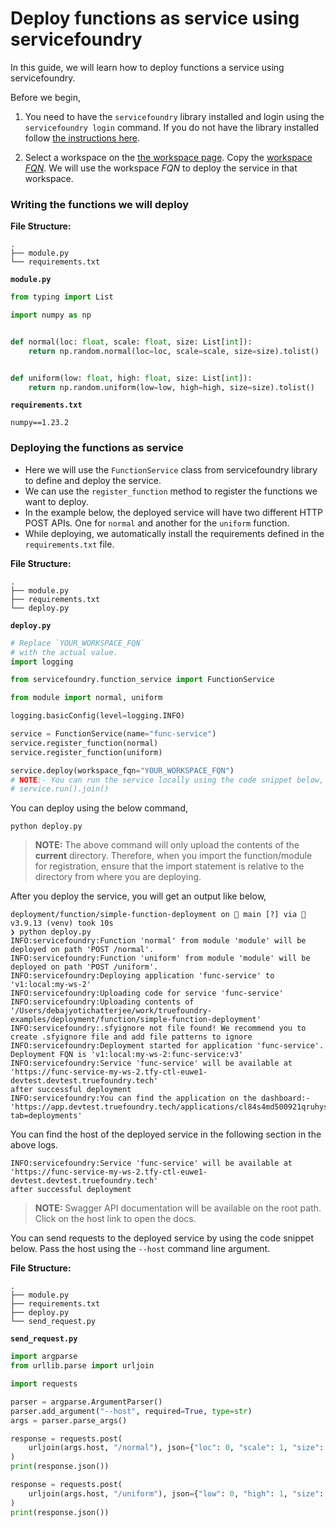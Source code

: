 # Deploy functions as service using servicefoundry

In this guide, we will learn how to deploy functions a service using servicefoundry.

Before we begin,
1. You need to have the `servicefoundry`
library installed and login using the `servicefoundry login` command. If you do not have the library installed follow [the instructions here](quickstart/install-and-workspace.md).

2. Select a workspace on the [the workspace page](https://app.truefoundry.com/workspace). Copy the [workspace _FQN_](../concepts/workspace.md). We will use the workspace _FQN_ to deploy the service in that workspace.

### Writing the functions we will deploy

**File Structure:**
```
.
├── module.py
└── requirements.txt
```

**`module.py`**
```python
from typing import List

import numpy as np


def normal(loc: float, scale: float, size: List[int]):
    return np.random.normal(loc=loc, scale=scale, size=size).tolist()


def uniform(low: float, high: float, size: List[int]):
    return np.random.uniform(low=low, high=high, size=size).tolist()
```

**`requirements.txt`**
```
numpy==1.23.2
```

### Deploying the functions as service

* Here we will use the `FunctionService` class from servicefoundry library to define and deploy the service.
* We can use the `register_function` method to register the functions we want to deploy.
* In the example below, the deployed service will have two different HTTP POST APIs. One for `normal` and another for the `uniform` function.
* While deploying, we automatically install the requirements defined in the `requirements.txt` file.

**File Structure:**

```
.
├── module.py
├── requirements.txt
└── deploy.py
```

**`deploy.py`**
```python
# Replace `YOUR_WORKSPACE_FQN`
# with the actual value.
import logging

from servicefoundry.function_service import FunctionService

from module import normal, uniform

logging.basicConfig(level=logging.INFO)

service = FunctionService(name="func-service")
service.register_function(normal)
service.register_function(uniform)

service.deploy(workspace_fqn="YOUR_WORKSPACE_FQN")
# NOTE:- You can run the service locally using the code snippet below,
# service.run().join()
```

You can deploy using the below command, 
```shell
python deploy.py
```

> **NOTE:** The above command will only upload the contents of the **current** directory. Therefore, when you import the function/module for registration, ensure that the import statement is relative to the directory from where you are deploying.

After you deploy the service, you will get an output like below,

```console
deployment/function/simple-function-deployment on  main [?] via 🐍 v3.9.13 (venv) took 10s
❯ python deploy.py
INFO:servicefoundry:Function 'normal' from module 'module' will be deployed on path 'POST /normal'.
INFO:servicefoundry:Function 'uniform' from module 'module' will be deployed on path 'POST /uniform'.
INFO:servicefoundry:Deploying application 'func-service' to 'v1:local:my-ws-2'
INFO:servicefoundry:Uploading code for service 'func-service'
INFO:servicefoundry:Uploading contents of '/Users/debajyotichatterjee/work/truefoundry-examples/deployment/function/simple-function-deployment'
INFO:servicefoundry:.sfyignore not file found! We recommend you to create .sfyignore file and add file patterns to ignore
INFO:servicefoundry:Deployment started for application 'func-service'. Deployment FQN is 'v1:local:my-ws-2:func-service:v3'
INFO:servicefoundry:Service 'func-service' will be available at
'https://func-service-my-ws-2.tfy-ctl-euwe1-devtest.devtest.truefoundry.tech'
after successful deployment
INFO:servicefoundry:You can find the application on the dashboard:- 'https://app.devtest.truefoundry.tech/applications/cl84s4md500921qruhysegp5x?tab=deployments'
```

You can find the host of the deployed service in the following section in the above logs.
```console
INFO:servicefoundry:Service 'func-service' will be available at
'https://func-service-my-ws-2.tfy-ctl-euwe1-devtest.devtest.truefoundry.tech'
after successful deployment
```

> **NOTE:** Swagger API documentation will be available on the root path. Click on the host link to open the docs.

You can send requests to the deployed service by using the code snippet below. Pass the host using the `--host` command line argument.

**File Structure:**

```
.
├── module.py
├── requirements.txt
├── deploy.py
└── send_request.py
```
**`send_request.py`**
```python
import argparse
from urllib.parse import urljoin

import requests

parser = argparse.ArgumentParser()
parser.add_argument("--host", required=True, type=str)
args = parser.parse_args()

response = requests.post(
    urljoin(args.host, "/normal"), json={"loc": 0, "scale": 1, "size": [12, 1]}
)
print(response.json())

response = requests.post(
    urljoin(args.host, "/uniform"), json={"low": 0, "high": 1, "size": [12, 1]}
)
print(response.json())
```